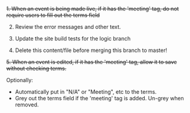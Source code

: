 ~~1. When an event is being made live, if it has the 'meeting' tag, do not require users to fill out the terms field~~

2. Review the error messages and other text.

3. Update the site build tests for the logic branch

4. Delete this content/file before merging this branch to master!

~~5. When an event is edited, if it has the 'meeting' tag, allow it to save without checking terms.~~

Optionally:
- Automatically put in "N/A" or "Meeting", etc to the terms.
- Grey out the terms field if the 'meeting' tag is added. Un-grey when removed.